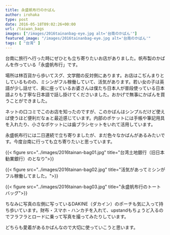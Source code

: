 ```yaml
---
title: 永盛帆布行のかばん
author: irohaka
type: post
date: 2016-05-18T09:02:26+00:00
url: /taiwan_bags
images: ["/images/2016tainanbag-eye.jpg alt='台南のかばん'"]
featured_image: "/images/2016tainanbag-eye.jpg alt='台南のかばん'"
tags: [ "台湾" ]
---
```


台南に旅行へ行った時にぜひとも立ち寄りたいお店がありました。帆布製のかばんを作っている「永盛帆布行」です。
  
場所は林百貨から歩いてスグ、文学館の反対側にあります。お店はこぢんまりとしているものの、ミシンがフル稼働していて、活気があります。若い女の子は英語が少し話せて、奥に座っているお婆さんは僕たち日本人が普段使っている日本語よりも丁寧な日本語で話し掛けてくださいました。おかげで無事にかばんを買うことができました。

ネットの口コミでこのお店を知ったのですが、このかばんはシンプルだけど使えば使うほど便利だなぁと最近感じています。内部のポケットには手帳や筆記用具を入れたり、小さなポケットには歯ブラシセットをいれて活用しています。
  
永盛帆布行には二日連続で立ち寄りましたが、まだ色々なかばんがあるみたいです。今度台南に行っても立ち寄りたいと思っています。

{{< figure src="../images/2016tainan-bag01.jpg" title="台湾土地銀行（旧日本勧業銀行）のとなり">}}

{{< figure src="../images/2016tainan-bag02.jpg" title="活気があってミシンがフル稼働してました。">}}

{{< figure src="../images/2016tainan-bag03.jpg" title="永盛帆布行のトートバッグ">}}

ちなみに写真の左側に写っているDAKINE（ダカイン）のポーチも気に入って持ち歩いています。財布・スマホ・ハンカチを入れて、upstandもちょうど入るのでフラフラとロードに乗って写真を撮ってみたりしています。
  
どちらも愛着があるかばんなので大切に使っていこうと思います。
